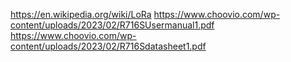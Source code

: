 https://en.wikipedia.org/wiki/LoRa
https://www.choovio.com/wp-content/uploads/2023/02/R716SUsermanual1.pdf
https://www.choovio.com/wp-content/uploads/2023/02/R716Sdatasheet1.pdf
